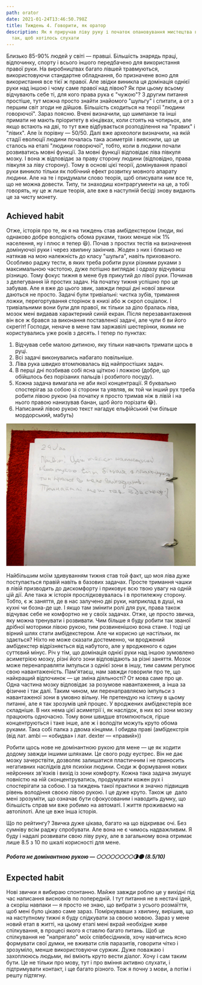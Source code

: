 ```yaml
---
path: orator
date: 2021-01-24T13:46:50.798Z
title: Тиждень 4. Говорити, як оратор
description: Як я приручав ліву руку і початок опановування мистецтва говорити
  так, щоб хотілось слухати
---
```

Близько 85-90% людей у світі — правші. Більшість знарядь праці, відпочинку, спорту і всього іншого передбачено для використання правої руки. На виробництвах багато лівшей травмуються, використовуючи стандартне обладнання, бо призначене воно для використання все тієї ж правої. Але звідки виникла ця домінація однієї руки над іншою і чому саме правої над лівою? Як при цьому всьому відчувають себе ті, для кого права рука є "чужою"? З другим питання простіше, тут можна просто знайти знайомого "шульгу" і спитати, а от з першим світ згоди не дійшов. Більшість сходиться на теорії "людини говорючої". Зараз поясню. Вчені визначили, що шимпанзе та інші примати не мають пріоритету в кінцівках, коли стоять на чотирьох, але якщо встають на дві, то тут вже відбувається розподілення на "правих" і "лівих". Але їх порівну — 50/50. Далі вже археологи визначили, на якій стадії еволюції людини почалась така асиметрія і вияснили, що це сталось на етапі "людини говорючої", тобто, коли в людини почали розвиватись мовні функції. За мовні функції відповідає ліва півкуля мозку. І вона ж відповідає за праву сторону людини (відповідно, права півкуля за ліву сторону). Тому в основі цієї теорії, домінування правої руки виникло тільки як побічний ефект розвитку мовного апарату людини. Але на те і придумали слово теорія, щоб описувати ним все те, що не можна довести. Типу, ти знаходиш контраргументи на це, а тобі говорять, ну це ж лише теорія, але вже в наступній бесіді знову видають це за чисту монету.

## Achieved habit

Отже, історія про те, як я на тиждень став амбідекстером (люди, які однаково добре володіють обома руками, таких менше ніж 1% населення, ну і плюс я тепер 😆). Почав з простих тестів на визначення домінуючої руки і через хвилину закінчив. Жоден з них і близько не натякав на мою належність до класу "шульга", навіть прихованого. Особливо раджу тести, в яких треба робити рухи різними руками з максимальною частотою, дуже потішно виглядає і одразу відчуваєш різницю. Тому фокус тижня в мене був прикутий до лівої руки. Починав з делегування їй простих задач. На початку тижня успішно про це забував. Але я вже до цього звик, завжди перші дні нової звички даються не просто. Задачі були тривіальні: чистка зубів, тримання ложки, перегортування сторінок в книзі або ж скрол соціалок. І тривіальними вони були для правої, як тільки за діло бралась ліва, мозок мені видавав характерний синій екран. Після перезавантаження він все ж брався за виконання поставленої задачі, але чули б ви його скрегіт! Господи, неначе в мене там заржавілі шестерінки, якими не користувались уже років з десять. І тепер по пунктах:

1. Відчував себе малою дитиною, яку тільки навчають тримати щось в руці.
2. Всі задачі виконувались набагато повільніше.
3. Ліва рука швидко втомлювалась від найпростіших задач.
4. В перші дні позбивав собі ясна щіткою і ложкою (добре, що обійшлось без порізаних пальців і розбитого посуду).
5. Кожна задача вимагала не аби якої концентрації. Я буквально спостерігав за собою зі сторони та уявляв, як той чи інший рух треба робити лівою рукою (на початку я просто тримав ніж в лівій і на нього правою нанизував банан, щоб його порізати 😂).
6. Написаний лівою рукою текст нагадує ельфійський (чи більше мордорський, мабуть)

![left hand ](../assets/snapseed-2.jpg "left hand ")

Найбільшим моїм здивуванням тижня став той факт, що моя ліва дуже поступається правій навіть в базових задачах. Просте тримання чашки в лівій призводить до дискомфорту і приковує всю твою увагу на одній цій дії. Але така ж історія прослідковувалась і в протилежну сторону. Тобто, є ж заняття, де в нас залучено дві руки, наприклад в душі, на кухні чи бозна-де ще. І якщо там змінити ролі для рук, права також відчуває себе не комфортно не у своїх задачах. Отже, це просто звичка, яку можна тренувати і розвивати. Чим більше я буду робити так званої дрібної моторики лівою рукою, тим розвиненішою вона стане. І тоді це вірний шлях стати амбідекстером. Але чи корисно це настільки, як здається? Ніхто не може сказати достеменно, чи вроджений амбідекстер відрізняється від набутого, але у вродженого є один суттєвий мінус. Річ у тім, що домінація однієї руки над іншою зумовлено асиметрією мозку, різні його зони відповідають за різні заняття. Мозок може перенаправляти імпульси з однієї зони в іншу, тим самим регулює свою навантаженість. Пам'ятаєш, нам завжди говорили про те, що найкращий відпочинок — це зміна діяльності? От мова саме про це. Одна частина мозку відповідає за розумове навантаження, а інша за фізичне і так далі. Таким чином, ми перенаправляємо імпульси з навантаженої зони в умовно вільну. Не претендую на істину в цьому питанні, але я так зрозумів цей процес. У вроджених амбідекстерів все складніше. В них нема цієї асиметрії і, як наслідок, в них всі зони мозку працюють одночасно. Тому вони швидше втомлюються, гірше концентруються і таке інше, але ж і володіти можуть круто обома руками. Така собі палка з двома кінцями. І обидва праві (амбідекстрія (від лат. ambi — «обидва» і лат. dexter — «правий»))

Робити щось нове не домінантною рукою для мене — це як ходити додому завжди іншими шляхами. Це свого роду еустрес. Він не дає мозку зачерствіти, дозволяє залишатися пластичним і не приносить негативних наслідків для психіки людини. Сюди ж формування нових нейронних зв'язків і вихід із зони комфорту. Кожна така задача змушує повністю на ній сконцентруватись, продумувати кожен рух і спостерігати за собою. І за тиждень такої практики я значно підвищив рівень володіння своєю лівою рукою. І це дуже круто. Також це  дало мені зрозуміти, що означає бути сфокусованим і наводить думку, що більшість справ ми вже робимо на автоматі. І життя проживаємо на автопілоті. Але це вже інша історія.

Що по рейтингу? Звичка дуже цікава, багато на що відкриває очі. Без сумніву всім раджу спробувати. Але вона не є чимось надважливим. Я буду і надалі розвивати свою ліву руку, але в загальному вона отримає лише 8.5 з 10 по шкалі корисності для мене.

##### Робота не домінантною рукою — 🌕🌕🌕🌕🌕🌕🌕🌕🌗🌑 (8.5/10)

## Expected habit

Нові звички я вибираю спонтанно. Майже завжди роблю це у вихідні під час написання висновків по попередній. І тут питання не в нестачі ідей, а скоріш навпаки — я просто не знаю, що вибрати з усього розмаїття, щоб мені було цікаво саме зараз. Поміркувавши з хвилину, вирішив, що на наступному тижні я буду слідкувати за своєю мовою. Зараз у мене новий етап в житті, на цьому етапі мені вкрай необхідне живе спілкування, в процесі якого я ставлю багато питань. Щоб це спілкування не "напрягало" моїх співбесідників, хочу навчитись ясно формувати свої думки, не вживати слів паразитів, говорити чітко і зрозуміло, менше використовуючи суржик. Дуже поважаю і захоплююсь людьми, які вміють круто вести діалог. Хочу і сам таким бути. Це не тільки про мову, тут і про вміння активно слухати, і підтримувати контакт, і ще багато різного. Тож я почну з мови, а потім і решту підтягну.